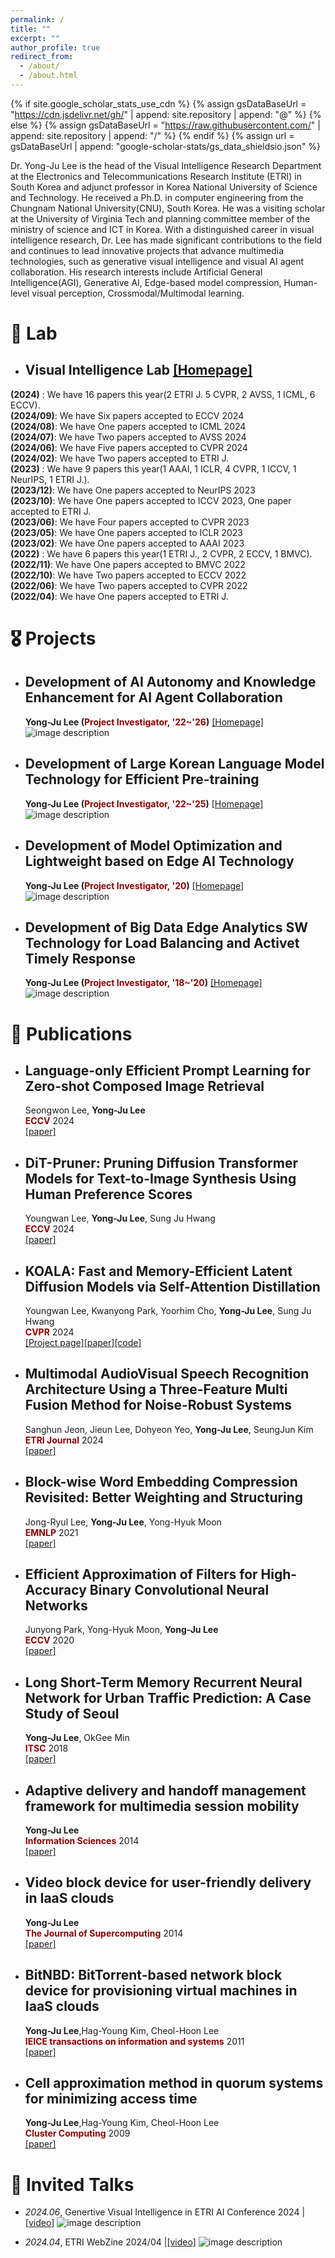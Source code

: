 ```yaml
---
permalink: /
title: ""
excerpt: ""
author_profile: true
redirect_from: 
  - /about/
  - /about.html
---
```


{% if site.google_scholar_stats_use_cdn %}
{% assign gsDataBaseUrl = "https://cdn.jsdelivr.net/gh/" | append: site.repository | append: "@" %}
{% else %}
{% assign gsDataBaseUrl = "https://raw.githubusercontent.com/" | append: site.repository | append: "/" %}
{% endif %}
{% assign url = gsDataBaseUrl | append: "google-scholar-stats/gs_data_shieldsio.json" %}

<span class='anchor' id='about-me'></span>

Dr. Yong-Ju Lee is the head of the Visual Intelligence Research Department at the Electronics and Telecommunications
Research Institute (ETRI) in South Korea and adjunct professor in Korea National University of Science and Technology.
He received a Ph.D. in computer engineering from the Chungnam National University(CNU), South Korea. He was a
visiting scholar at the University of Virginia Tech and planning committee member of the ministry of science and ICT in
Korea. With a distinguished career in visual intelligence research, Dr. Lee has made significant contributions to the field
and continues to lead innovative projects that advance multimedia technologies, such as generative visual intelligence and
visual AI agent collaboration. His research interests include Artificial General Intelligence(AGI), Generative AI, Edge-based model compression, Human-level
visual perception, Crossmodal/Multimodal learning.

# 🎉 Lab
-  ## Visual Intelligence Lab  [[Homepage]](https://etri-visualintelligence.github.io/) <br>
 **(2024)** : We have 16 papers this year(2 ETRI J. 5 CVPR, 2 AVSS, 1 ICML, 6 ECCV). <br>
 **(2024/09)**: We have Six papers accepted to ECCV 2024 <br>
 **(2024/08)**: We have One papers accepted to ICML 2024 <br>
 **(2024/07)**: We have Two papers accepted to AVSS 2024 <br>
 **(2024/06)**: We have Five papers accepted to CVPR 2024 <br>
 **(2024/02)**: We have Two papers accepted to ETRI J. <br>
 **(2023)** : We have 9 papers this year(1 AAAI, 1 ICLR, 4 CVPR, 1 ICCV, 1 NeurIPS, 1 ETRI J.). <br>
 **(2023/12)**: We have One papers accepted to NeurIPS 2023 <br>
 **(2023/10)**: We have One papers accepted to ICCV 2023, One paper accepted to ETRI J. <br>
 **(2023/06)**: We have Four papers accepted to CVPR 2023 <br>
 **(2023/05)**: We have One papers accepted to ICLR 2023 <br>
 **(2023/02)**: We have One papers accepted to AAAI 2023 <br>
 **(2022)** : We have 6 papers this year(1 ETRI J., 2 CVPR, 2 ECCV, 1 BMVC). <br>
 **(2022/11)**: We have One papers accepted to BMVC 2022 <br>
 **(2022/10)**: We have Two papers accepted to ECCV 2022 <br>
 **(2022/06)**: We have Two papers accepted to CVPR 2022 <br>
 **(2022/04)**: We have One papers accepted to ETRI J. <br>

  
# 🎖 Projects
-  ## Development of AI Autonomy and Knowledge Enhancement for AI Agent Collaboration <br>
    **Yong-Ju Lee (<span style="color:darkred">Project Investigator, '22~'26</span>)**  [[Homepage]](https://etri-visualintelligence.github.io/clara/)<br>
    ![image description](images//clara.png)

-  ## Development of Large Korean Language Model Technology for Efficient Pre-training <br>
    **Yong-Ju Lee (<span style="color:darkred">Project Investigator, '22~'25</span>)**  [[Homepage]](https://etri-visualintelligence.github.io/crossmodal/)<br>
    ![image description](images//crossmodal.png)
   
-  ## Development of Model Optimization and Lightweight based on Edge AI Technology <br>
    **Yong-Ju Lee (<span style="color:darkred">Project Investigator, '20</span>)** [[Homepage]](https://etri-visualintelligence.github.io/edge/)<br>
   ![image description](images//edge2.png)

-  ## Development of Big Data Edge Analytics SW Technology for Load Balancing and Activet Timely Response <br>
    **Yong-Ju Lee (<span style="color:darkred">Project Investigator, '18~'20</span>)** [[Homepage]](https://etri-edgeanalytics.github.io/docs/)<br>
      ![image description](images//edge1.png)

# 📝 Publications 

-  ## Language-only Efficient Prompt Learning for Zero-shot Composed Image Retrieval <br>
    Seongwon Lee, **Yong-Ju Lee** <br>
   <span style="color:darkred">**ECCV**</span> 2024 <br>
   [[paper]](https://green-fomo.github.io/ECCV2024/program.html)<br>


-  ## DiT-Pruner: Pruning Diffusion Transformer Models for Text-to-Image Synthesis Using Human Preference Scores <br>
    Youngwan Lee, **Yong-Ju Lee**, Sung Ju Hwang <br>
   <span style="color:darkred">**ECCV**</span> 2024 <br>
   [[paper]](https://green-fomo.github.io/ECCV2024/program.html)<br>


-  ## KOALA: Fast and Memory-Efficient Latent Diffusion Models via Self-Attention Distillation <br>
    Youngwan Lee, Kwanyong Park, Yoorhim Cho, **Yong-Ju Lee**, Sung Ju Hwang <br>
   <span style="color:darkred">**CVPR**</span> 2024 <br>
    [[Project page]](https://huggingface.co/spaces/etri-vilab/KOALA)[[paper]](https://arxiv.org/abs/2312.04005)[[code]](https://github.com/youngwanLEE/sdxl-koala)<br>

-  ## Multimodal AudioVisual Speech Recognition Architecture Using a Three-Feature Multi Fusion Method for Noise-Robust Systems <br>
    Sanghun Jeon, Jieun Lee, Dohyeon Yeo, **Yong-Ju Lee**, SeungJun Kim <br>
   <span style="color:darkred">**ETRI Journal**</span> 2024 <br>
   [[paper]](https://onlinelibrary.wiley.com/doi/10.4218/etrij.2023-0266)<br>

-  ## Block-wise Word Embedding Compression Revisited: Better Weighting and Structuring <br>
    Jong-Ryul Lee, **Yong-Ju Lee**, Yong-Hyuk Moon<br>
   <span style="color:darkred">**EMNLP**</span> 2021<br>
   [[paper]](https://aclanthology.org/2021.findings-emnlp.372/)<br>

-  ## Efficient Approximation of Filters for High-Accuracy Binary Convolutional Neural Networks <br>
    Junyong Park, Yong-Hyuk Moon, **Yong-Ju Lee** <br>
   <span style="color:darkred">**ECCV**</span> 2020<br>
   [[paper]](https://link.springer.com/chapter/10.1007/978-3-030-68238-5_6)<br>

-  ## Long Short-Term Memory Recurrent Neural Network for Urban Traffic Prediction: A Case Study of Seoul <br>
   **Yong-Ju Lee**, OkGee Min <br>
   <span style="color:darkred">**ITSC**</span> 2018<br>
   [[paper]](https://ieeexplore.ieee.org/document/8569620)<br>
   
-  ## Adaptive delivery and handoff management framework for multimedia session mobility <br>
   **Yong-Ju Lee** <br>
   <span style="color:darkred">**Information Sciences**</span> 2014<br>
   [[paper]](https://www.sciencedirect.com/science/article/abs/pii/S0020025514001753)<br>
   
-  ## Video block device for user-friendly delivery in IaaS clouds <br>
   **Yong-Ju Lee** <br>
   <span style="color:darkred">**The Journal of Supercomputing**</span> 2014<br>
   [[paper]](https://link.springer.com/article/10.1007/s11227-013-1032-6)<br>
   
-  ## BitNBD: BitTorrent-based network block device for provisioning virtual machines in IaaS clouds <br>
   **Yong-Ju Lee**,Hag-Young Kim, Cheol-Hoon Lee <br>
   <span style="color:darkred">**IEICE transactions on information and systems**</span> 2011<br>
   [[paper]](https://search.ieice.org/bin/summary.php?id=e94-d_1_60)<br>
   
-  ## Cell approximation method in quorum systems for minimizing access time <br>
   **Yong-Ju Lee**,Hag-Young Kim, Cheol-Hoon Lee <br>
   <span style="color:darkred">**Cluster Computing**</span> 2009<br>
   [[paper]](https://link.springer.com/article/10.1007/s10586-009-0097-8)<br>
   
# 💬 Invited Talks
- *2024.06*, Genertive Visual Intelligence in ETRI AI Conference 2024  \|[\[video\]](https://youtu.be/hQmy7vJVNEE?t=13858)
![image description](images//crossmodal-broadcasting.png)

- *2024.04*, ETRI WebZine 2024/04  \|[\[video\]](https://youtu.be/VgLvF5pBqbw?t=9)
![image description](images//etri-webzine2.png)


